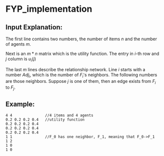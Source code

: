 # FYP_implementation

## Input Explanation:

The first line contains two numbers, the number of items $n$ and the number of agents $m$.

Next is an $m*n$ matrix which is the utility function. The entry in $i$-th row and $j$ column is $u_i(j)$

The last $m$ lines describe the relationship network. Line $i$ starts with a number $Adj_i$, which is the number of $F_i$'s neighbors. The following numbers are those neighbors. Suppose $j$ is one of them, then an edge exists from $F_i$ to $F_j$.

## Example:

```
4 4               //4 items and 4 agents
0.2 0.2 0.2 0.4   //utility function
0.2 0.2 0.2 0.4
0.2 0.2 0.2 0.4
0.2 0.2 0.2 0.4
1 1               //F_0 has one neighbor, F_1, meaning that F_0->F_1
1 2
1 0
1 0
```
